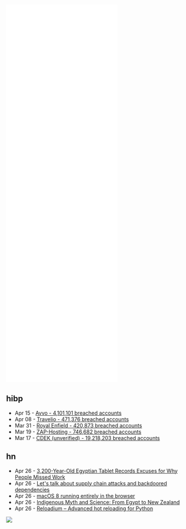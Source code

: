 ![Metrics](https://raw.githubusercontent.com/phixion/phixion/master/metrics.svg)

## hibp

<!--
for https://github.com/phixion/phixion/blob/main/.github/workflows/feeds.yml
-->
<!--START_SECTION:haveibeenpwnd-->
- Apr 15 - [Avvo - 4,101,101 breached accounts](https://haveibeenpwned.com/PwnedWebsites#Avvo)
- Apr 08 - [Travelio - 471,376 breached accounts](https://haveibeenpwned.com/PwnedWebsites#Travelio)
- Mar 31 - [Royal Enfield - 420,873 breached accounts](https://haveibeenpwned.com/PwnedWebsites#RoyalEnfield)
- Mar 19 - [ZAP-Hosting - 746,682 breached accounts](https://haveibeenpwned.com/PwnedWebsites#ZAPHosting)
- Mar 17 - [CDEK (unverified) - 19,218,203 breached accounts](https://haveibeenpwned.com/PwnedWebsites#CDEK)
<!--END_SECTION:haveibeenpwnd-->

## hn

<!--
for https://github.com/phixion/phixion/blob/main/.github/workflows/feeds.yml
-->
<!--START_SECTION:hn-->
- Apr 26 - [3,200-Year-Old Egyptian Tablet Records Excuses for Why People Missed Work](https://www.openculture.com/2022/02/3200-year-old-egyptian-tablet-shows-why-people-missed-work-the-scorpion-bit-him-brewing-beer-more.html)
- Apr 26 - [Let's talk about supply chain attacks and backdoored dependencies](https://kerkour.com/supply-chain-attacks-and-backdoored-dependencies)
- Apr 26 - [macOS 8 running entirely in the browser](https://macos8.app/)
- Apr 26 - [Indigenous Myth and Science: From Egypt to New Zealand](https://lawrencekrauss.substack.com/p/indigenous-myth-and-science-from)
- Apr 26 - [Reloadium – Advanced hot reloading for Python](https://github.com/reloadware/reloadium)
<!--END_SECTION:hn-->

<!--
for https://yhype.me
-->
![](https://hit.yhype.me/github/profile?user_id=13013670)
